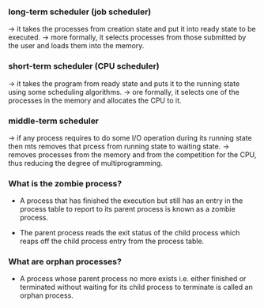 <h3> long-term scheduler (job scheduler) </h3>

-> it takes the processes from creation state and put it into ready state to be executed.
-> more formally, it selects processes from those submitted by the user and loads them into the memory.

<h3> short-term scheduler (CPU scheduler) </h3>

-> it takes the program from ready state and puts it to the running state using some scheduling algorithms.
-> ore formally, it selects one of the processes in the memory and allocates the CPU to it.

<h3> middle-term scheduler </h3>

-> if any process requires to do some I/O operation during its running state then mts removes that prcess from running state to waiting state.
-> removes processes from the memory and from the competition for the CPU, thus reducing the degree of multiprogramming.

<h3> What is the zombie process? </h3>

- A process that has finished the execution but still has an entry in the process table to report to its parent process is known as a zombie process.

- The parent process reads the exit status of the child process which reaps off the child process entry from the process table.

<h3> What are orphan processes? </h3>

- A process whose parent process no more exists i.e. either finished or terminated without waiting for its child process to terminate is called an orphan process.